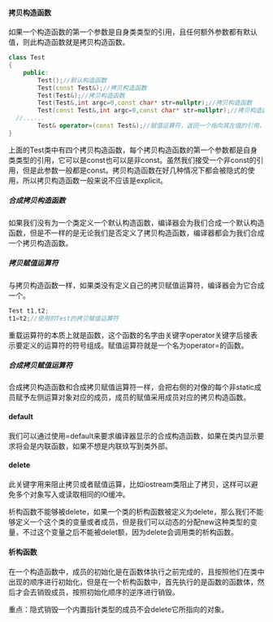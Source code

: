 #### 拷贝构造函数

如果一个构造函数的第一个参数是自身类类型的引用，且任何额外参数都有默认值，则此构造函数就是拷贝构造函数。

```c++
class Test
{
	public:
		Test();//默认构造函数
		Test(const Test&);//拷贝构造函数
		Test(Test&);//拷贝构造函数
		Test(Test&,int argc=0,const char* str=nullptr);//拷贝构造函数
    	Test(const Test&,int argc=0,const char* str=nullptr);//拷贝构造函数
  //......
    	Test& operator=(const Test&);//赋值运算符，返回一个指向其左值的引用，主要是为了和内置类型的赋值保持一致
}		
```

​	上面的Test类中有四个拷贝构造函数，每个拷贝构造函数的第一个参数都是自身类类型的引用，它可以是const也可以是非const。虽然我们接受一个非const的引用，但是此参数一般都是const。拷贝构造函数在好几种情况下都会被隐式的使用，所以拷贝构造函数一般来说不应该是explicit。

##### 合成拷贝构造函数

如果我们没有为一个类定义一个默认构造函数，编译器会为我们合成一个默认构造函数，但是不一样的是无论我们是否定义了拷贝构造函数，编译器都会为我们合成一个拷贝构造函数。

##### 拷贝赋值运算符

​	与拷贝构造函数一样，如果类没有定义自己的拷贝赋值运算符，编译器会为它合成一个。

```c++
Test t1,t2;
t1=t2;//使用的Test的拷贝赋值运算符
```

​	重载运算符的本质上就是函数，这个函数的名字由关键字operator关键字后接表示要定义的运算符的符号组成。赋值运算符就是一个名为operator=的函数。

##### 合成拷贝赋值运算符

合成拷贝构造函数和合成拷贝赋值运算符一样，会把右侧的对像的每个非static成员赋予左侧运算对象对应的成员，成员的赋值采用成员对应的拷贝构造函数。

#### default

我们可以通过使用=default来要求编译器显示的合成构造函数，如果在类内显示要求将会是内联函数，如果不想是内联玖写到类外部。

#### delete

此关键字用来阻止拷贝或者赋值运算，比如iostream类阻止了拷贝，这样可以避免多个对象写入或读取相同的IO缓冲。

析构函数不能够被delete，如果一个类的析构函数被定义为delete，那么我们不能够定义一个这个类的变量或者成员，但是我们可以动态的分配new这种类型的变量，不过这个变量之后不能被delet额，因为delete会调用类的析构函数。

#### 析构函数

在一个构造函数中，成员的初始化是在函数体执行之前完成的，且按照他们在类中出现的顺序进行初始化，但是在一个析构函数中，首先执行的是函数的函数体，然后才会去销毁成员，按照初始化顺序的逆序进行销毁。

重点：隐式销毁一个内置指针类型的成员不会delete它所指向的对象。

